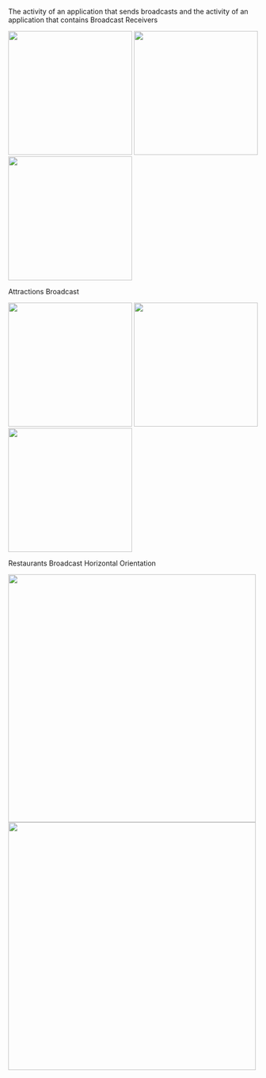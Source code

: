 

The activity of an application that sends broadcasts and the activity of an application that contains Broadcast Receivers 

<img src= "https://github.com/user-attachments/assets/2029465d-771d-469b-a973-c31e30cf93be" width="250"/>
<img src="https://github.com/user-attachments/assets/a66525e1-e2f9-4612-bc09-5ed1722fae3d" width="250" />
<img src="https://github.com/user-attachments/assets/4ba52505-b493-41ad-bcb6-c890e3858fed" width="250" />




Attractions Broadcast

<img src= "https://github.com/user-attachments/assets/0b12e208-866b-48cd-be5e-b1a2224eff09" width="250"/>
<img src="https://github.com/user-attachments/assets/34449c69-67c7-40f0-b6e9-54e61d623c7c" width="250" />
<img src="https://github.com/user-attachments/assets/1779285f-4ded-4b33-adb0-e8d21d02a602" width="250" />


Restaurants Broadcast Horizontal Orientation

<img src= "https://github.com/user-attachments/assets/32d38aa0-a91f-4e48-a1b1-af9576ebca5e" width="500"/>
<img src="https://github.com/user-attachments/assets/69a87813-7abc-46fa-a62d-38312ffd35ee" width="500" />





